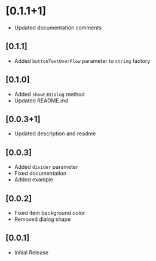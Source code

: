 # [0.1.1+1]

- Updated documentation comments

## [0.1.1]

- Added `buttonTextOverFlow` parameter to `string` factory

## [0.1.0]

- Added `showEJDialog` method
- Updated README.md

## [0.0.3+1]

- Updated description and readme

## [0.0.3]

- Added `divider` parameter
- Fixed documentation
- Added example

## [0.0.2]

- Fixed item background color
- Removed dialog shape

## [0.0.1]

- Initial Release
